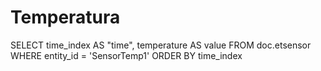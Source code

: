 # Temperatura
SELECT
  time_index AS "time",
  temperature AS value
FROM doc.etsensor
WHERE entity_id = 'SensorTemp1'
ORDER BY time_index

